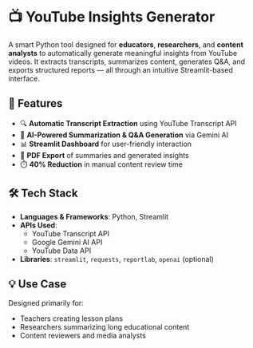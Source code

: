 # 📺 YouTube Insights Generator

A smart Python tool designed for **educators**, **researchers**, and **content analysts** to automatically generate meaningful insights from YouTube videos. It extracts transcripts, summarizes content, generates Q&A, and exports structured reports — all through an intuitive Streamlit-based interface.

## 🚀 Features

- 🔍 **Automatic Transcript Extraction** using YouTube Transcript API
- 🧠 **AI-Powered Summarization & Q&A Generation** via Gemini AI
- 📊 **Streamlit Dashboard** for user-friendly interaction
- 📄 **PDF Export** of summaries and generated insights
- ⏱️ **40% Reduction** in manual content review time

## 🛠️ Tech Stack

- **Languages & Frameworks**: Python, Streamlit
- **APIs Used**:
  - YouTube Transcript API
  - Google Gemini AI API
  - YouTube Data API
- **Libraries**: `streamlit`, `requests`, `reportlab`, `openai` (optional)

## 💡 Use Case

Designed primarily for:
- Teachers creating lesson plans
- Researchers summarizing long educational content
- Content reviewers and media analysts

